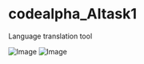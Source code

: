 # codealpha_AItask1
Language translation tool

![Image](https://github.com/user-attachments/assets/8fd8df97-ada6-4dea-8e6a-410bb1436170)
![Image](https://github.com/user-attachments/assets/cbcb5ce2-bdcd-4afb-aa74-f141859125d1)
